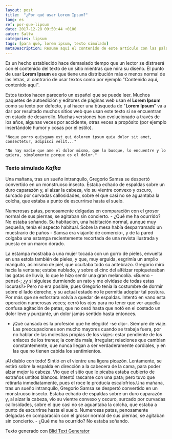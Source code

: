 ```yaml
---
layout: post
title:  "¿Por qué usar Lorem Ipsum?"
lang: es
ref: por-que-lipsum
date: 2017-12-28 09:50:44 +0100
autor: Saltw
categories: lipsum
tags: [para qué, lorem ipsum, texto simulado]
metaDescription: Resume aquí el contenido de este artículo con las palabras clave que se tratarán más detalladamente. Se trata de atraerlos a tu web sin falsear ni exagerar.
---
```


Es un hecho establecido hace demasiado tiempo que un lector se distraerá con el contenido del texto de un sitio mientras que mira su diseño. El punto de usar **Lorem Ipsum** es que tiene una distribución más o menos normal de las letras, al contrario de usar textos como por ejemplo "Contenido aquí, contenido aquí".

Estos textos hacen parecerlo un español que se puede leer. Muchos paquetes de autoedición y editores de páginas web usan el **Lorem Ipsum** como su texto por defecto, y al hacer una búsqueda de "**Lorem Ipsum**" va a dar por resultado muchos sitios web que usan este texto si se encuentran en estado de desarrollo. Muchas versiones han evolucionado a través de los años, algunas veces por accidente, otras veces a propósito (por ejemplo insertándole humor y cosas por el estilo).

```
"Neque porro quisquam est qui dolorem ipsum quia dolor sit amet, consectetur, adipisci velit..."
```
```
"No hay nadie que ame el dolor mismo, que lo busque, lo encuentre y lo quiera, simplemente porque es el dolor."

```

### Texto simulado _Kafka_

Una mañana, tras un sueño intranquilo, Gregorio Samsa se despertó convertido en un monstruoso insecto. Estaba echado de espaldas sobre un duro caparazón y, al alzar la cabeza, vio su vientre convexo y oscuro, surcado por curvadas callosidades, sobre el que casi no se aguantaba la colcha, que estaba a punto de escurrirse hasta el suelo.

Numerosas patas, penosamente delgadas en comparación con el grosor normal de sus piernas, se agitaban sin concierto. - ¿Qué me ha ocurrido? No estaba soñando. Su habitación, una habitación normal, aunque muy pequeña, tenía el aspecto habitual. Sobre la mesa había desparramado un muestrario de paños - Samsa era viajante de comercio-, y de la pared colgaba una estampa recientemente recortada de una revista ilustrada y puesta en un marco dorado.

La estampa mostraba a una mujer tocada con un gorro de pieles, envuelta en una estola también de pieles, y que, muy erguida, esgrimía un amplio manguito, asimismo de piel, que ocultaba todo su antebrazo. Gregorio miró hacia la ventana; estaba nublado, y sobre el cinc del alféizar repiqueteaban las gotas de lluvia, lo que le hizo sentir una gran melancolía. «Bueno -pensó-; ¿y si siguiese durmiendo un rato y me olvidase de todas estas locuras?» Pero no era posible, pues Gregorio tenía la costumbre de dormir sobre el lado derecho, y su actual estado no le permitía adoptar tal postura. Por más que se esforzara volvía a quedar de espaldas. Intentó en vano esta operación numerosas veces; cerró los ojos para no tener que ver aquella confusa agitación de patas, que no cesó hasta que notó en el costado un dolor leve y punzante, un dolor jamás sentido hasta entonces.

- ¡Qué cansada es la profesión que he elegido! -se dijo-.
Siempre de viaje. Las preocupaciones son mucho mayores cuando se trabaja fuera, por no hablar de las molestias propias de los viajes: estar pendiente de los enlaces de los trenes; la comida mala, irregular; relaciones que cambian constantemente, que nunca llegan a ser verdaderamente cordiales, y en las que no tienen cabida los sentimientos.

¡Al diablo con todo! Sintió en el vientre una ligera picazón. Lentamente, se estiró sobre la espalda en dirección a la cabecera de la cama, para poder alzar mejor la cabeza. Vio que el sitio que le picaba estaba cubierto de extraños untitos blancos. Intentó rascarse con una pata; pero tuvo que retirarla inmediatamente, pues el roce le producía escalofríos.Una mañana, tras un sueño intranquilo, Gregorio Samsa se despertó convertido en un monstruoso insecto. Estaba echado de espaldas sobre un duro caparazón y, al alzar la cabeza, vio su vientre convexo y oscuro, surcado por curvadas callosidades, sobre el que casi no se aguantaba la colcha, que estaba a punto de escurrirse hasta el suelo. Numerosas patas, penosamente delgadas en comparación con el grosor normal de sus piernas, se agitaban sin concierto. - ¿Qué me ha ocurrido? No estaba soñando.

Texto generado con [Blid Text Generator](http://www.blindtextgenerator.com/es)
